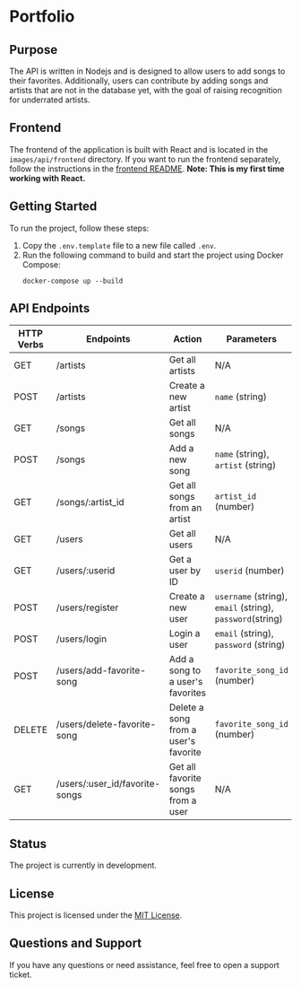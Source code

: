 # Portfolio

## Purpose

The API is written in Nodejs and is designed to allow users to add songs to their favorites. Additionally, users can contribute by adding songs and artists that are not in the database yet, with the goal of raising recognition for underrated artists.

## Frontend

The frontend of the application is built with React and is located in the `images/api/frontend` directory. If you want to run the frontend separately, follow the instructions in the [frontend README](images/api/frontend/README.md).
**Note: This is my first time working with React.**

## Getting Started

To run the project, follow these steps:

1. Copy the `.env.template` file to a new file called `.env`.
2. Run the following command to build and start the project using Docker Compose:
    ```
    docker-compose up --build
    ```
## API Endpoints
| HTTP Verbs | Endpoints | Action | Parameters |
| --- | --- | --- | --- |
| GET | /artists | Get all artists | N/A |
| POST | /artists | Create a new artist | `name` (string) |
| GET | /songs | Get all songs | N/A |
| POST | /songs | Add a new song | `name` (string), `artist` (string) |
| GET | /songs/:artist_id | Get all songs from an artist | `artist_id` (number) |
| GET | /users | Get all users | N/A |
| GET | /users/:userid | Get a user by ID | `userid` (number) |
| POST | /users/register | Create a new user | `username` (string), `email` (string), `password`(string) |
| POST | /users/login | Login a user | `email` (string), `password` (string) |
| POST | /users/add-favorite-song | Add a song to a user's favorites | `favorite_song_id` (number) |
| DELETE | /users/delete-favorite-song | Delete a song from a user's favorite |`favorite_song_id` (number) |
| GET | /users/:user_id/favorite-songs | Get all favorite songs from a user | N/A |


## Status

The project is currently in development.

## License

This project is licensed under the [MIT License](LICENSE).

## Questions and Support

If you have any questions or need assistance, feel free to open a support ticket.
